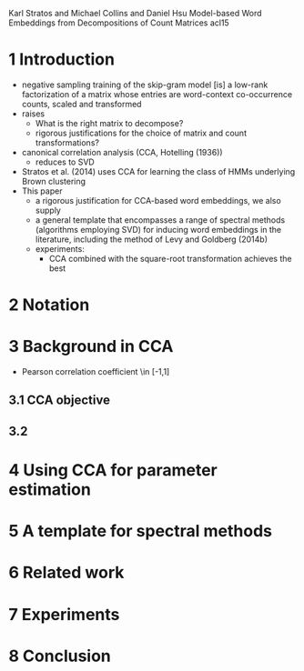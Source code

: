 Karl Stratos and Michael Collins and Daniel Hsu
Model-based Word Embeddings from Decompositions of Count Matrices
acl15

# 1 Introduction

* negative sampling training of the skip-gram model [is]
  a low-rank factorization of a matrix whose entries are word-context
  co-occurrence counts, scaled and transformed
* raises
  * What is the right matrix to decompose?
  * rigorous justifications for the choice of matrix and count transformations?
* canonical correlation analysis (CCA, Hotelling (1936))
  * reduces to SVD
* Stratos et al. (2014) uses CCA for learning the class of HMMs underlying
  Brown clustering
* This paper
  * a rigorous justification for CCA-based word embeddings, we also supply 
  * a general template that encompasses a range of spectral methods (algorithms
    employing SVD) for inducing word embeddings in the literature, 
    including the method of Levy and Goldberg (2014b)
  * experiments:
    * CCA combined with the square-root transformation achieves the best

# 2 Notation

# 3 Background in CCA

* Pearson correlation coefficient \in [-1,1]
## 3.1 CCA objective
## 3.2

# 4 Using CCA for parameter estimation

# 5 A template for spectral methods

# 6 Related work

# 7 Experiments

# 8 Conclusion
